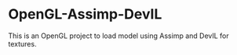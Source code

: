 # OpenGL-Assimp-DevIL

This is an OpenGL project to load model using Assimp and DevIL for textures.
